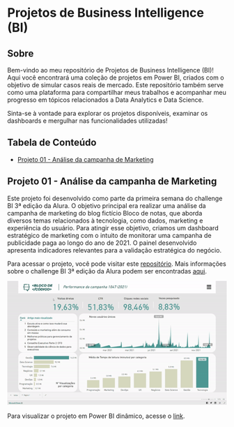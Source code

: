 # Projetos de Business Intelligence (BI)

## Sobre

Bem-vindo ao meu repositório de Projetos de Business Intelligence (BI)! Aqui você encontrará uma coleção de projetos em Power BI, criados com o objetivo de simular casos reais de mercado. Este repositório também serve como uma plataforma para compartilhar meus trabalhos e acompanhar meu progresso em tópicos relacionados a Data Analytics e Data Science.

Sinta-se à vontade para explorar os projetos disponíveis, examinar os dashboards e mergulhar nas funcionalidades utilizadas!

## Tabela de Conteúdo

- [Projeto 01 - Análise da campanha de Marketing](#seção-1)

## Projeto 01 - Análise da campanha de Marketing

Este projeto foi desenvolvido como parte da primeira semana do challenge BI 3ª edição da Alura. O objetivo principal era realizar uma análise da campanha de marketing do blog fictício Bloco de notas, que aborda diversos temas relacionados à tecnologia, como dados, marketing e experiência do usuário. Para atingir esse objetivo, criamos um dashboard estratégico de marketing com o intuito de monitorar uma campanha de publicidade paga ao longo do ano de 2021. O painel desenvolvido apresenta indicadores relevantes para a validação estratégica do negócio.

Para acessar o projeto, você pode visitar este [repositório](https://github.com/SarahBarbosa/Projetos-BI/tree/main/Projeto%2001%20-%20An%C3%A1lise%20da%20campanha%20de%20Marketing). Mais informações sobre o challenge BI 3ª edição da Alura podem ser encontradas [aqui](https://www.alura.com.br/challenges/bi-3?host=https://cursos.alura.com.br). 

![Projeto01](./to_readme/Projeto-01.gif)

Para visualizar o projeto em Power BI dinâmico, acesse o [link](https://app.powerbi.com/view?r=eyJrIjoiMjVlYjBkNzQtOWZkZC00YmFmLThlZDgtNGVjOGFjZmVkYjJjIiwidCI6IjFlNzJjMDlkLTk4N2ItNDFjZi04NWYyLTZjYWU2YjViNWQ2ZiJ9&pageName=ReportSection).


